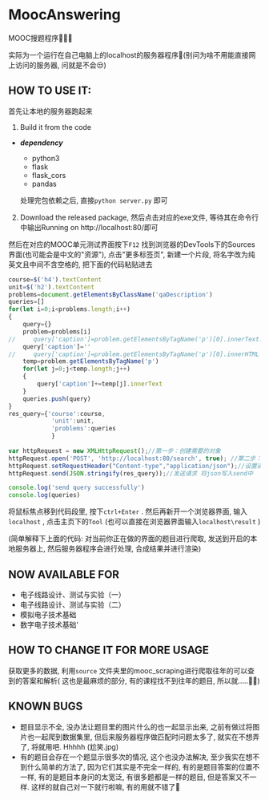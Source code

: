 # MoocAnswering
MOOC搜题程序🎉🎉🎉

实际为一个运行在自己电脑上的localhost的服务器程序👀(别问为啥不用能直接网上访问的服务器, 问就是不会😒)

## HOW TO USE IT:

首先让本地的服务器跑起来

1. Build it from the code

- ***dependency***
  - python3
  - flask
  - flask_cors
  - pandas

  处理完包依赖之后, 直接`python server.py` 即可

2. Download the released package, 然后点击对应的exe文件, 等待其在命令行中输出Running on http://localhost:80/即可

然后在对应的MOOC单元测试界面按下`F12` 找到浏览器的DevTools下的Sources界面(也可能会是中文的"资源"),  点击"更多标签页", 新建一个片段, 将名字改为纯英文且中间不含空格的, 把下面的代码粘贴进去

```js
course=$('h4').textContent
unit=$('h2').textContent
problems=document.getElementsByClassName('qaDescription')
queries=[]
for(let i=0;i<problems.length;i++)
{
    query={}
    problem=problems[i]
//     query['caption']=problem.getElementsByTagName('p')[0].innerText.replace(/\s+/,'')
    query['caption']=''
//     query['caption']=problem.getElementsByTagName('p')[0].innerHTML
    temp=problem.getElementsByTagName('p')
    for(let j=0;j<temp.length;j++)
    {
        query['caption']+=temp[j].innerText
    }
    queries.push(query)
}
res_query={'course':course,
            'unit':unit,
            'problems':queries
            }
            
var httpRequest = new XMLHttpRequest();//第一步：创建需要的对象
httpRequest.open('POST', 'http://localhost:80/search', true); //第二步：打开连接/***发送json格式文件必须设置请求头 ；如下 - */
httpRequest.setRequestHeader("Content-type","application/json");//设置请求头 注：post方式必须设置请求头（在建立连接后设置请求头）var obj = { name: 'zhansgan', age: 18 };
httpRequest.send(JSON.stringify(res_query));//发送请求 将json写入send中

console.log('send query successfully')
console.log(queries)
```

将鼠标焦点移到代码段里, 按下`ctrl+Enter` . 然后再新开一个浏览器界面, 输入`localhost` , 点击主页下的`Tool` (也可以直接在浏览器界面输入`localhost\result` )

(简单解释下上面的代码: 对当前你正在做的界面的题目进行爬取, 发送到开启的本地服务器上, 然后服务器程序会进行处理, 合成结果并进行渲染)

## NOW AVAILABLE FOR

- 电子线路设计、测试与实验（一）
- 电子线路设计、测试与实验（二）
- 模拟电子技术基础
- 数字电子技术基础'

## HOW TO CHANGE IT FOR MORE USAGE

获取更多的数据, 利用`source` 文件夹里的mooc_scraping进行爬取往年的可以查到的答案和解析( 这也是最麻烦的部分, 有的课程找不到往年的题目, 所以就.....🤷‍♂️)



## KNOWN BUGS

- 题目显示不全, 没办法让题目里的图片什么的也一起显示出来, 之前有做过将图片也一起爬到数据集里, 但后来服务器程序做匹配时问题太多了, 就实在不想弄了, 将就用吧. Hhhhh (尬笑.jpg)
- 有的题目会存在一个题显示很多次的情况, 这个也没办法解决, 至少我实在想不到什么简单的方法了, 因为它们其实是不完全一样的, 有的是题目答案的位置不一样, 有的是题目本身问的太宽泛, 有很多题都是一样的题目, 但是答案又不一样. 这样的就自己对一下就行啦嘛, 有的用就不错了🤔
